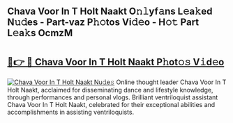## Chava Voor In T Holt Naakt O𝚗𝚕yf𝚊ns L𝚎a𝚔ed N𝚞𝚍es - Part-vaz P𝚑𝚘tos Vi𝚍𝚎o - H𝚘𝚝 Part L𝚎a𝚔s OcmzM

# <h2><a href="http://kf3u8cw.oniu.top/?m=Chava+Voor+In+T+Holt+Naakt">🔗👉 🔴 Chava Voor In T Holt Naakt P𝚑ot𝚘𝚜 V𝚒d𝚎o</a></h2>

[![Chava Voor In T Holt Naakt Nu𝚍e𝚜](https://i.imgur.com/0qMVB7G.gif)](http://kf3u8cw.oniu.top/?m=Chava+Voor+In+T+Holt+Naakt)
Online thought leader Chava Voor In T Holt Naakt, acclaimed for disseminating dance and lifestyle knowledge, through performances and personal vlogs. Brilliant ventriloquist assistant Chava Voor In T Holt Naakt, celebrated for their exceptional abilities and accomplishments in assisting ventriloquists.  
